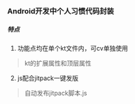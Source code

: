 ### Android开发中个人习惯代码封装

##### 特点
1. 功能点均在单个kt文件内，可cv单独使用
> kt的扩展属性和顶层属性
2. js配合jitpack一键发版
> 自动发布jitpack脚本.js


